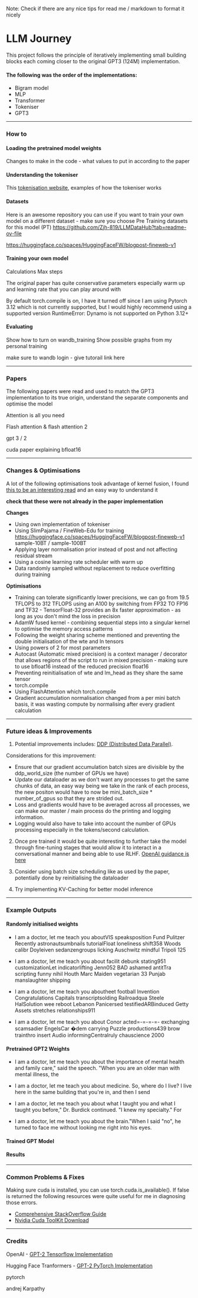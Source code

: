 Note: Check if there are any nice tips for read me / markdown to format it nicely

# LLM Journey

This project follows the principle of iteratively implementing small building blocks each coming closer to the original GPT3 (124M) implementation.

#### The following was the order of the implementations:
- Bigram model
- MLP
- Transformer
- Tokeniser
- GPT3

<hr>

### How to

#### Loading the pretrained model weights

Changes to make in the code - what values to put in according to the paper

#### Understanding the tokeniser

This [tokenisation website](https://tiktokenizer.vercel.app), examples of how the tokeniser works

#### Datasets

Here is an awesome repository you can use if you want to train your own model on a different dataset - make sure you choose Pre Training datasets for this model (PT) https://github.com/Zjh-819/LLMDataHub?tab=readme-ov-file


https://huggingface.co/spaces/HuggingFaceFW/blogpost-fineweb-v1

#### Training your own model

Calculations
Max steps



The original paper has quite conservative parameters especially warm up and learning rate that you can play around with

By default torch.compile is on, I have it turned off since I am using Pytorch 3.12 which is not currently supported, but I would highly recommend using a supported version
RuntimeError: Dynamo is not supported on Python 3.12+

#### Evaluating

Show how to turn on wandb_training
Show possible graphs from my personal training

make sure to wandb login - give tutorail link here

<hr>

### Papers

The following papers were read and used to match the GPT3 implementation to its true origin, understand the separate components and optimise the model

Attention is all you need

Flash attention & flash attention 2

gpt 3 / 2

cuda paper explaining bfloat16

<hr>

### Changes & Optimisations

A lot of the following optimisations took advantage of kernel fusion, I found [this to be an interesting read](https://stackoverflow.com/questions/53305830/cuda-how-does-kernel-fusion-improve-performance-on-memory-bound-applications-on) and an easy way to understand it

**check that these were not already in the paper implementation**

**Changes**
- Using own implementation of tokeniser
- Using SlimPajama / FineWeb-Edu for training https://huggingface.co/spaces/HuggingFaceFW/blogpost-fineweb-v1 sample-10BT / sample-100BT
- Applying layer normalisation prior instead of post and not affecting residual stream
- Using a cosine learning rate scheduler with warm up
- Data randomly sampled without replacement to reduce overfitting during training

**Optimisations**
- Training can tolerate significantly lower precisions, we can go from 19.5 TFLOPS to 312 TFLOPS using an A100 by switching from FP32 TO FP16 and TF32 - TensorFloat-32 provides an 8x faster approximation - as long as you don't mind the loss in precision
- AdamW fused kernel - combining sequential steps into a singular kernel to optimise the memory access patterns
- Following the weight sharing scheme mentioned and preventing the double initialisation of the wte and ln tensors
- Using powers of 2 for most parameters
- Autocast (Automatic mixed precision) is a context manager / decorator that allows regions of the script to run in mixed precision - making sure to use bfloat16 instead of the reduced precision float16
- Preventing reinitialisation of wte and lm_head as they share the same tensor
- torch.compile
- Using FlashAttention which torch.compile
- Gradient accumulation normalisation changed from a per mini batch basis, it was wasting compute by normalising after every gradient calculation

<hr>

### Future ideas & Improvements

1. Potential improvements includes:
[DDP (Distributed Data Parallel)](https://pytorch.org/tutorials/intermediate/ddp_tutorial.html#:~:text=DistributedDataParallel%20(DDP)%20implements%20data%20parallelism,collective%20communications%20in%20the%20torch.).

Considerations for this improvement:
- Ensure that our gradient accumulation batch sizes are divisible by the ddp_world_size (the number of GPUs we have)
- Update our dataloader as we don't want any processes to get the same chunks of data, an easy way being we take in the rank of each process, the new positon would have to now be mini_batch_size * number_of_gpus so that they are strided out.
- Loss and gradients would have to be averaged across all processes, we can make our master / main process do the printing and logging information. 
- Logging would also have to take into account the number of GPUs processing especially in the tokens/second calculation.

2. Once pre trained it would be quite interesting to further take the model through fine-tuning stages that would allow it to interact in a conversational manner and being able to use RLHF. [OpenAI guidance is here](https://platform.openai.com/docs/guides/fine-tuning)

3. Consider using batch size scheduling like as used by the paper, potentially done by reinitialising the dataloader

4. Try implementing KV-Caching for better model inference

<hr>

### Example Outputs

#### Randomly initialised weights

- I am a doctor, let me teach you aboutVIS speaksposition Fund Pulitzer Recently astronautsumbnails tutorialFloat loneliness shift358 Woods calibr Doyleiven sedanzengroups licking Auschwitz mindful Tripoli 125

- I am a doctor, let me teach you about facilit debunk stating951 customizationLet indicatorlifting Jenn052 BAD ashamed antitTra scripting funny nihil Houth Marc Maiden vegetarian 33 Punjab manslaughter shipping

- I am a doctor, let me teach you aboutheet football Invention Congratulations Capitals transcriptsolding Railroadqua Steele HalSolution wee reboot Lebanon Panicersed testifiedARBinduced Getty Assets stretches relationships911

- I am a doctor, let me teach you about Conor acted=-=-=-=- exchanging scamsadier EngelsCar �dem carrying Puzzle productions439 brow trainthro insert Audio informingCentralruly chauscience 2000

#### Pretrained GPT2 Weights

- I am a doctor, let me teach you about the importance of mental health and family care," said the speech. "When you are an older man with mental illness, the

- I am a doctor, let me teach you about medicine. So, where do I live? I live here in the same building that you're in, and then I send

- I am a doctor, let me teach you about what I taught you and what I taught you before," Dr. Burdick continued. "I knew my specialty." For

- I am a doctor, let me teach you about the brain."When I said "no", he turned to face me without looking me right into his eyes.

#### Trained GPT Model

#### Results

<hr>

### Common Problems & Fixes

Making sure cuda is installed, you can use torch.cuda.is_available(). If false is returned the following resources were quite useful for me in diagnosing those errors.
- [Comprehensive StackOverflow Guide](https://stackoverflow.com/questions/60987997/why-torch-cuda-is-available-returns-false-even-after-installing-pytorch-with)
- [Nvidia Cuda ToolKit Download](https://developer.nvidia.com/cuda-downloads)

<hr>

### Credits

OpenAI - [GPT-2 Tensorflow Implementation](https://github.com/openai/gpt-2/blob/master/src/model.py)

Hugging Face Tranformers - [GPT-2 PyTorch Implementation](https://github.com/huggingface/transformers/blob/main/src/transformers/models/gpt2/modeling_gpt2.py)

pytorch

andrej Karpathy

